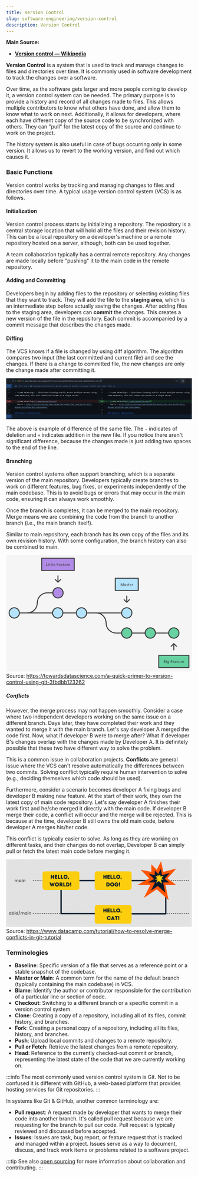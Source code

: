 ```yaml
---
title: Version Control
slug: software-engineering/version-control
description: Version Control
---
```


**Main Source:**

- **[Version control — Wikipedia](https://en.wikipedia.org/wiki/Version_control)**

**Version Control** is a system that is used to track and manage changes to files and directories over time. It is commonly used in software development to track the changes over a software.

Over time, as the software gets larger and more people coming to develop it, a version control system can be needed. The primary purpose is to provide a history and record of all changes made to files. This allows multiple contributors to know what others have done, and allow them to know what to work on next. Additionally, it allows for developers, where each have different copy of the source code to be synchronized with others. They can "pull" for the latest copy of the source and continue to work on the project.

The history system is also useful in case of bugs occurring only in some version. It allows us to revert to the working version, and find out which causes it.

### Basic Functions

Version control works by tracking and managing changes to files and directories over time. A typical usage version control system (VCS) is as follows.

#### Initialization

Version control process starts by initializing a repository. The repository is a central storage location that will hold all the files and their revision history. This can be a local repository on a developer's machine or a remote repository hosted on a server, although, both can be used together.

A team collaboration typically has a central remote repository. Any changes are made locally before "pushing" it to the main code in the remote repository.

#### Adding and Committing

Developers begin by adding files to the repository or selecting existing files that they want to track. They will add the file to the **staging area**, which is an intermediate step before actually saving the changes. After adding files to the staging area, developers can **commit** the changes. This creates a new version of the file in the repository. Each commit is accompanied by a commit message that describes the changes made.

#### Diffing

The VCS knows if a file is changed by using diff algorithm. The algorithm compares two input (the last committed and current file) and see the changes. If there is a change to committed file, the new changes are only the change made after committing it.

![Diffing of file](./diffing.png)

The above is example of difference of the same file. The `-` indicates of deletion and `+` indicates addition in the new file. If you notice there aren't significant difference, because the changes made is just adding two spaces to the end of the line.

#### Branching

Version control systems often support branching, which is a separate version of the main repository. Developers typically create branches to work on different features, bug fixes, or experiments independently of the main codebase. This is to avoid bugs or errors that may occur in the main code, ensuring it can always work smoothly.

Once the branch is completes, it can be merged to the main repository. Merge means we are combining the code from the branch to another branch (i.e., the main branch itself).

Similar to main repository, each branch has its own copy of the files and its own revision history. With some configuration, the branch history can also be combined to main.

![Branch](./branch.png)  
Source: https://towardsdatascience.com/a-quick-primer-to-version-control-using-git-3fbdbb123262

##### Conflicts

However, the merge process may not happen smoothly. Consider a case where two independent developers working on the same issue on a different branch. Days later, they have completed their work and they wanted to merge it with the main branch. Let's say developer A merged the code first. Now, what if developer B were to merge after? What if developer B's changes overlap with the changes made by Developer A. It is definitely possible that these two have different way to solve the problem.

This is a common issue in collaboration projects. **Conflicts** are general issue where the VCS can't resolve automatically the differences between two commits. Solving conflict typically require human intervention to solve (e.g., deciding themselves which code should be used).

Furthermore, consider a scenario becomes developer A fixing bugs and developer B making new feature. At the start of their work, they own the latest copy of main code repository. Let's say developer A finishes their work first and he/she merged it directly with the main code. If developer B merge their code, a conflict will occur and the merge will be rejected. This is because at the time, developer B still owns the old main code, before developer A merges his/her code.

This conflict is typically easier to solve. As long as they are working on different tasks, and their changes do not overlap, Developer B can simply pull or fetch the latest main code before merging it.

![Conflict](./conflict.png)  
Source: https://www.datacamp.com/tutorial/how-to-resolve-merge-conflicts-in-git-tutorial

### Terminologies

- **Baseline**: Specific version of a file that serves as a reference point or a stable snapshot of the codebase.
- **Master or Main**: A common term for the name of the default branch (typically containing the main codebase) in VCS.
- **Blame**: Identify the author or contributor responsible for the contribution of a particular line or section of code.
- **Checkout**: Switching to a different branch or a specific commit in a version control system.
- **Clone**: Creating a copy of a repository, including all of its files, commit history, and branches.
- **Fork**: Creating a personal copy of a repository, including all its files, history, and branches.
- **Push**: Upload local commits and changes to a remote repository.
- **Pull or Fetch**: Retrieve the latest changes from a remote repository.
- **Head**: Reference to the currently checked-out commit or branch, representing the latest state of the code that we are currently working on.

:::info
The most commonly used version control system is Git. Not to be confused it is different with GitHub, a web-based platform that provides hosting services for Git repositories.
:::

In systems like Git & GitHub, another common terminology are:

- **Pull request**: A request made by developer that wants to merge their code into another branch. It's called pull request because we are requesting for the branch to pull our code. Pull request is typically reviewed and discussed before accepted.
- **Issues**: Issues are task, bug report, or feature request that is tracked and managed within a project. Issues serve as a way to document, discuss, and track work items or problems related to a software project.

:::tip
See also [open sourcing](/software-engineering/open-sourcing) for more information about collaboration and contributing.
:::
